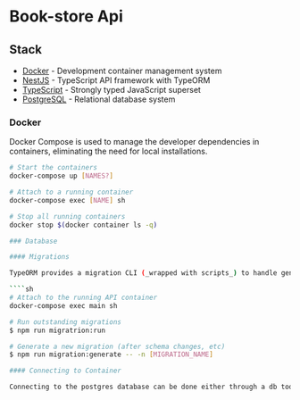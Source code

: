 # Book-store Api

## Stack

- [Docker](https://www.docker.com/get-started/) - Development container management system
- [NestJS](https://www.nestjs.com) - TypeScript API framework with TypeORM
- [TypeScript](https://www.typescript.org) - Strongly typed JavaScript superset
- [PostgreSQL](https://www.postgresql.org/) - Relational database system

### Docker

Docker Compose is used to manage the developer dependencies in containers, eliminating the need for local installations.

`````sh
# Start the containers
docker-compose up [NAMES?]

# Attach to a running container
docker-compose exec [NAME] sh

# Stop all running containers
docker stop $(docker container ls -q)

### Database

#### Migrations

TypeORM provides a migration CLI (_wrapped with scripts_) to handle generating new migrations and managing the status of existing migrations.

````sh
# Attach to the running API container
docker-compose exec main sh

# Run outstanding migrations
$ npm run migratrion:run

# Generate a new migration (after schema changes, etc)
$ npm run migration:generate -- -n [MIGRATION_NAME]

#### Connecting to Container

Connecting to the postgres database can be done either through a db tool (such as DBeaver) or Docker Compose. If connecting through an external database tool, use the database credentials defined in the root `.env` file.
`````
